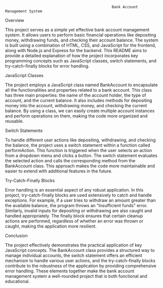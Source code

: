                                                      Bank Account Management System

Overview

This project serves as a simple yet effective bank account management system. It allows users to perform basic financial operations like depositing money, withdrawing funds, and checking their account balance. The system is built using a combination of HTML, CSS, and JavaScript for the frontend, along with Node.js and Express for the backend. This README aims to provide a detailed explanation of how the project incorporates key programming concepts such as JavaScript classes, switch statements, and try-catch-finally blocks for error handling.


JavaScript Classes

The project employs a JavaScript class named BankAccount to encapsulate all the functionalities and properties related to a bank account. This class has three main properties: the name of the account holder, the type of account, and the current balance. It also includes methods for depositing money into the account, withdrawing money, and checking the current balance. By using a class, we can easily create multiple account instances and perform operations on them, making the code more organized and reusable.


Switch Statements

To handle different user actions like depositing, withdrawing, and checking the balance, the project uses a switch statement within a function called performAction. This function is triggered when the user selects an action from a dropdown menu and clicks a button. The switch statement evaluates the selected action and calls the corresponding method from the BankAccount class. This approach makes the code more maintainable and easier to extend with additional features in the future.


Try-Catch-Finally Blocks

Error handling is an essential aspect of any robust application. In this project, try-catch-finally blocks are used extensively to catch and handle exceptions. For example, if a user tries to withdraw an amount greater than the available balance, the program throws an "Insufficient funds" error. Similarly, invalid inputs for depositing or withdrawing are also caught and handled appropriately. The finally block ensures that certain cleanup actions are performed, regardless of whether an error was thrown or caught, making the application more resilient.


Conclusion

The project effectively demonstrates the practical application of key JavaScript concepts. The BankAccount class provides a structured way to manage individual accounts, the switch statement offers an efficient mechanism to handle various user actions, and the try-catch-finally blocks contribute to the robustness of the application by providing comprehensive error handling. These elements together make the bank account management system a well-rounded project that is both functional and educational.


